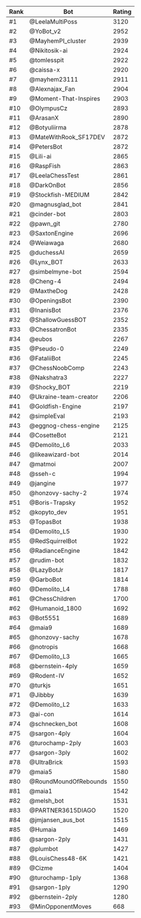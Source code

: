 Rank|Bot|Rating
---|---|---
#1|@LeelaMultiPoss|3120
#2|@YoBot_v2|2952
#3|@MayhemPI_cluster|2939
#4|@Nikitosik-ai|2924
#5|@tomlesspit|2922
#6|@caissa-x|2920
#7|@mayhem23111|2911
#8|@Alexnajax_Fan|2904
#9|@Moment-That-Inspires|2903
#10|@OlympusCz|2893
#11|@ArasanX|2890
#12|@Botyuliirma|2878
#13|@MateWithRook_SF17DEV|2872
#14|@PetersBot|2872
#15|@Lili-ai|2865
#16|@RaspFish|2863
#17|@LeelaChessTest|2861
#18|@DarkOnBot|2856
#19|@Stockfish-MEDIUM|2842
#20|@magnusglad_bot|2841
#21|@cinder-bot|2803
#22|@pawn_git|2780
#23|@SaxtonEngine|2696
#24|@Weiawaga|2680
#25|@duchessAI|2659
#26|@Lynx_BOT|2633
#27|@simbelmyne-bot|2594
#28|@Cheng-4|2494
#29|@MaxtheDog|2428
#30|@OpeningsBot|2390
#31|@InanisBot|2376
#32|@ShallowGuessBOT|2352
#33|@ChessatronBot|2335
#34|@eubos|2267
#35|@Pseudo-0|2249
#36|@FataliiBot|2245
#37|@ChessNoobComp|2243
#38|@Nakshatra3|2227
#39|@Shocky_BOT|2219
#40|@Ukraine-team-creator|2206
#41|@Goldfish-Engine|2197
#42|@simpleEval|2193
#43|@eggnog-chess-engine|2125
#44|@CosetteBot|2121
#45|@Demolito_L6|2033
#46|@likeawizard-bot|2014
#47|@matmoi|2007
#48|@sseh-c|1994
#49|@jangine|1977
#50|@honzovy-sachy-2|1974
#51|@Boris-Trapsky|1952
#52|@kopyto_dev|1951
#53|@TopasBot|1938
#54|@Demolito_L5|1930
#55|@RedSquirrelBot|1922
#56|@RadianceEngine|1842
#57|@rudim-bot|1832
#58|@LazyBotJr|1817
#59|@GarboBot|1814
#60|@Demolito_L4|1788
#61|@ChessChildren|1700
#62|@Humanoid_1800|1692
#63|@Bot5551|1689
#64|@maia9|1689
#65|@honzovy-sachy|1678
#66|@notropis|1668
#67|@Demolito_L3|1665
#68|@bernstein-4ply|1659
#69|@Rodent-IV|1652
#70|@turkjs|1651
#71|@Jibbby|1639
#72|@Demolito_L2|1633
#73|@ai-con|1614
#74|@schnecken_bot|1608
#75|@sargon-4ply|1604
#76|@turochamp-2ply|1603
#77|@sargon-3ply|1602
#78|@UltraBrick|1593
#79|@maia5|1580
#80|@RoundMoundOfRebounds|1550
#81|@maia1|1542
#82|@melsh_bot|1531
#83|@PARTNER3615DIAGO|1520
#84|@jmjansen_aus_bot|1515
#85|@Humaia|1469
#86|@sargon-2ply|1431
#87|@plumbot|1427
#88|@LouisChess48-6K|1421
#89|@Cizme|1404
#90|@turochamp-1ply|1368
#91|@sargon-1ply|1290
#92|@bernstein-2ply|1280
#93|@MinOpponentMoves|668

